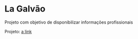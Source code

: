 # La Galvão
Projeto com objetivo de disponibilizar informações profissionais

Projeto: [a link](http://lagalvao.herokuapp.com)
